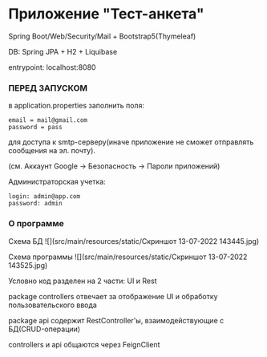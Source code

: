 # Приложение "Тест-анкета"
Spring Boot/Web/Security/Mail + Bootstrap5(Thymeleaf)

DB: Spring JPA + H2 + Liquibase

entrypoint: localhost:8080

### ПЕРЕД ЗАПУСКОМ
в application.properties заполнить поля:

```
email = mail@gmail.com
password = pass
```
для доступа к smtp-серверу(иначе приложение не сможет отправлять сообщения на эл. почту).

(см. Аккаунт Google -> Безопасность -> Пароли приложений)

Администраторская учетка:
```
login: admin@app.com
password: admin
```

### О программе
Схема БД
![](src/main/resources/static/Скриншот 13-07-2022 143445.jpg)

Схема программы
![](src/main/resources/static/Скриншот 13-07-2022 143525.jpg)

Условно код разделен на 2 части: UI и Rest

package controllers отвечает за отображение UI и обработку пользовательского ввода

package api содержит RestController'ы, взаимодействующие с БД(CRUD-операции)

controllers и api общаются через FeignClient
